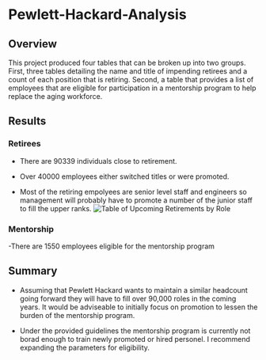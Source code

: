 # Pewlett-Hackard-Analysis

## Overview

This project produced four tables that can be broken up into two groups.
First, three tables detailing the name and title of impending retirees and a count of each position that is retiring.
Second, a table that provides a list of employees that are eligible for participation in a mentorship program to help replace the aging workforce.

## Results

### Retirees
	
- There are 90339 individuals close to retirement.

- Over 40000 employees either switched titles or were promoted.

- Most of the retiring empolyees are senior level staff and engineers so management will probably have to promote a number of the junior staff to fill the upper ranks.
![Table of Upcoming Retirements by Role](https://user-images.githubusercontent.com/90660790/140636962-b77f1d95-f085-48e3-9b28-6d832d1f7343.PNG)

### Mentorship

-There are 1550 employees eligible for the mentorship program


## Summary

 - Assuming that Pewlett Hackard wants to maintain a similar headcount going forward they will have to fill over 90,000 roles in the coming years. It would be adviseable to initially focus on promotion to lessen the burden of the mentorship program.

- Under the provided guidelines the mentorship program is currently not borad enough to train newly promoted or hired personel. I recommend expanding the parameters for eligibility.
